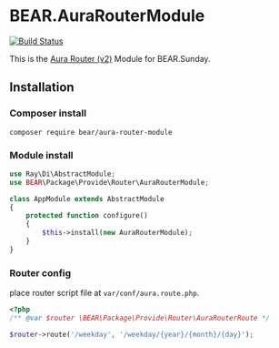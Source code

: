 # BEAR.AuraRouterModule

[![Build Status](https://travis-ci.org/bearsunday/BEAR.AuraRouterModule.svg?branch=1.x)](https://travis-ci.org/bearsunday/BEAR.AuraRouterModule)

This is the [Aura Router (v2)](https://github.com/auraphp/Aura.Router/tree/2.x) Module for BEAR.Sunday.


## Installation

### Composer install

```
composer require bear/aura-router-module
```

### Module install

```php
use Ray\Di\AbstractModule;
use BEAR\Package\Provide\Router\AuraRouterModule;

class AppModule extends AbstractModule
{
    protected function configure()
    {
        $this->install(new AuraRouterModule);
    }
}
```

### Router config

place router script file at `var/conf/aura.route.php`.

```php
<?php
/** @var $router \BEAR\Package\Provide\Router\AuraRouterRoute */

$router->route('/weekday', '/weekday/{year}/{month}/{day}');
```

